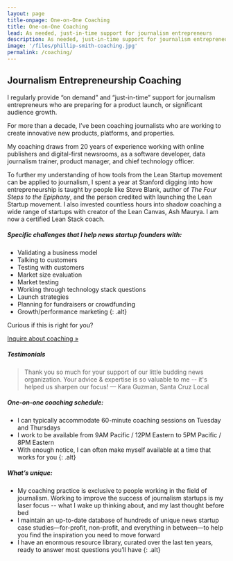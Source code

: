 ```yaml
---
layout: page
title-onpage: One-on-One Coaching
title: One-on-One Coaching
lead: As needed, just-in-time support for journalism entrepreneurs
description: As needed, just-in-time support for journalism entrepreneurs
image: '/files/phillip-smith-coaching.jpg'
permalink: /coaching/
---
```


## Journalism Entrepreneurship Coaching

I regularly provide “on demand” and “just-in-time” support for journalism entrepreneurs who are preparing for a product launch, or significant audience growth.

For more than a decade, I’ve been coaching journalists who are working to create innovative new products, platforms, and properties.

My coaching draws from 20 years of experience working with online publishers and digital-first newsrooms, as a software developer, data journalism trainer, product manager, and chief technology officer. 

To further my understanding of how tools from the Lean Startup movement can be applied to journalism, I spent a year at Stanford digging into how entrepreneurship is taught by people like Steve Blank, author of _The Four Steps to the Epiphany_, and the person credited with launching the Lean Startup movement. I also invested countless hours into shadow coaching a wide range of startups with creator of the Lean Canvas, Ash Maurya. I am now a certified Lean Stack coach.


##### Specific challenges that I help news startup founders with: 
* Validating a business model
* Talking to customers
* Testing with customers
* Market size evaluation
* Market testing
* Working through technology stack questions
* Launch strategies
* Planning for fundraisers or crowdfunding
* Growth/performance marketing
{: .alt}

Curious if this is right for you? 

<a href="/contact" class="button secondary">Inquire about coaching &raquo;</a>

##### Testimonials
> Thank you so much for your support of our little budding news organization. Your advice & expertise is so valuable to me -- it's helped us sharpen our focus! &mdash; Kara Guzman, Santa Cruz Local

##### One-on-one coaching schedule:
* I can typically accommodate 60-minute coaching sessions on Tuesday and Thursdays
* I work to be available from 9AM Pacific / 12PM Eastern to 5PM Pacific / 8PM Eastern 
* With enough notice, I can often make myself available at a time that works for you
{: .alt}

##### What’s unique:
* My coaching practice is exclusive to people working in the field of journalism. Working to improve the success of journalism startups is my laser focus -- what I wake up thinking about, and my last thought before bed
* I maintain an up-to-date database of hundreds of unique news startup case studies&mdash;for-profit, non-profit, and everything in between&mdash;to help you find the inspiration you need to move forward
* I have an enormous resource library, curated over the last ten years, ready to answer most questions you’ll have
{: .alt}

